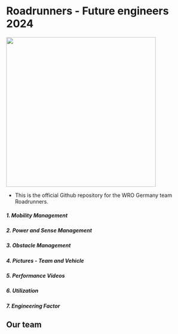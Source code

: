 Roadrunners - Future engineers 2024 
====

<img src="https://github.com/blauerkakao877/Roadrunners-FE24/assets/131390374/50f191a3-0340-4c7b-ba7b-8b8aab709dd7" width="400" height="400">

- This is the official Github repository for the WRO Germany team Roadrunners.
##### 1. Mobility Management
##### 2. Power and Sense Management
##### 3. Obstacle Management
##### 4. Pictures - Team and Vehicle
##### 5. Performance Videos
##### 6. Utilization
##### 7. Engineering Factor
## Our team 
